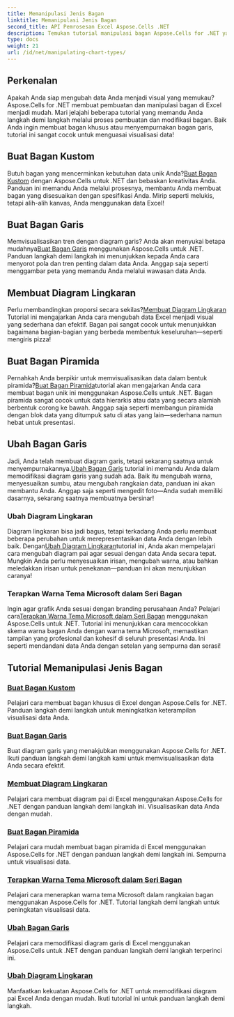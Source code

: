```yaml
---
title: Memanipulasi Jenis Bagan
linktitle: Memanipulasi Jenis Bagan
second_title: API Pemrosesan Excel Aspose.Cells .NET
description: Temukan tutorial manipulasi bagan Aspose.Cells for .NET yang penting, termasuk membuat bagan garis, bagan pai, dan bagan khusus. Pelajari cara memodifikasi bagan dan menerapkan warna tema Microsoft.
type: docs
weight: 21
url: /id/net/manipulating-chart-types/
---
```

## Perkenalan

Apakah Anda siap mengubah data Anda menjadi visual yang memukau? Aspose.Cells for .NET membuat pembuatan dan manipulasi bagan di Excel menjadi mudah. Mari jelajahi beberapa tutorial yang memandu Anda langkah demi langkah melalui proses pembuatan dan modifikasi bagan. Baik Anda ingin membuat bagan khusus atau menyempurnakan bagan garis, tutorial ini sangat cocok untuk menguasai visualisasi data!

## Buat Bagan Kustom
 Butuh bagan yang mencerminkan kebutuhan data unik Anda?[Buat Bagan Kustom](./create-custom-chart/) dengan Aspose.Cells untuk .NET dan bebaskan kreativitas Anda. Panduan ini memandu Anda melalui prosesnya, membantu Anda membuat bagan yang disesuaikan dengan spesifikasi Anda. Mirip seperti melukis, tetapi alih-alih kanvas, Anda menggunakan data Excel!

## Buat Bagan Garis
 Memvisualisasikan tren dengan diagram garis? Anda akan menyukai betapa mudahnya[Buat Bagan Garis](./create-line-chart/) menggunakan Aspose.Cells untuk .NET. Panduan langkah demi langkah ini menunjukkan kepada Anda cara menyorot pola dan tren penting dalam data Anda. Anggap saja seperti menggambar peta yang memandu Anda melalui wawasan data Anda.

## Membuat Diagram Lingkaran
 Perlu membandingkan proporsi secara sekilas?[Membuat Diagram Lingkaran](./create-pie-chart/) Tutorial ini mengajarkan Anda cara mengubah data Excel menjadi visual yang sederhana dan efektif. Bagan pai sangat cocok untuk menunjukkan bagaimana bagian-bagian yang berbeda membentuk keseluruhan—seperti mengiris pizza!

## Buat Bagan Piramida
 Pernahkah Anda berpikir untuk memvisualisasikan data dalam bentuk piramida?[Buat Bagan Piramida](./create-pyramid-chart/)tutorial akan mengajarkan Anda cara membuat bagan unik ini menggunakan Aspose.Cells untuk .NET. Bagan piramida sangat cocok untuk data hierarkis atau data yang secara alamiah berbentuk corong ke bawah. Anggap saja seperti membangun piramida dengan blok data yang ditumpuk satu di atas yang lain—sederhana namun hebat untuk presentasi.

## Ubah Bagan Garis
 Jadi, Anda telah membuat diagram garis, tetapi sekarang saatnya untuk menyempurnakannya.[Ubah Bagan Garis](./modify-line-chart/) tutorial ini memandu Anda dalam memodifikasi diagram garis yang sudah ada. Baik itu mengubah warna, menyesuaikan sumbu, atau mengubah rangkaian data, panduan ini akan membantu Anda. Anggap saja seperti mengedit foto—Anda sudah memiliki dasarnya, sekarang saatnya membuatnya bersinar!

### Ubah Diagram Lingkaran
 Diagram lingkaran bisa jadi bagus, tetapi terkadang Anda perlu membuat beberapa perubahan untuk merepresentasikan data Anda dengan lebih baik. Dengan[Ubah Diagram Lingkaran](./modify-pie-chart/)tutorial ini, Anda akan mempelajari cara mengubah diagram pai agar sesuai dengan data Anda secara tepat. Mungkin Anda perlu menyesuaikan irisan, mengubah warna, atau bahkan meledakkan irisan untuk penekanan—panduan ini akan menunjukkan caranya!

### Terapkan Warna Tema Microsoft dalam Seri Bagan
 Ingin agar grafik Anda sesuai dengan branding perusahaan Anda? Pelajari cara[Terapkan Warna Tema Microsoft dalam Seri Bagan](./apply-microsoft-theme-color-in-chart-series/) menggunakan Aspose.Cells untuk .NET. Tutorial ini menunjukkan cara mencocokkan skema warna bagan Anda dengan warna tema Microsoft, memastikan tampilan yang profesional dan kohesif di seluruh presentasi Anda. Ini seperti mendandani data Anda dengan setelan yang sempurna dan serasi!

## Tutorial Memanipulasi Jenis Bagan
### [Buat Bagan Kustom](./create-custom-chart/)
Pelajari cara membuat bagan khusus di Excel dengan Aspose.Cells for .NET. Panduan langkah demi langkah untuk meningkatkan keterampilan visualisasi data Anda.
### [Buat Bagan Garis](./create-line-chart/)
Buat diagram garis yang menakjubkan menggunakan Aspose.Cells for .NET. Ikuti panduan langkah demi langkah kami untuk memvisualisasikan data Anda secara efektif.
### [Membuat Diagram Lingkaran](./create-pie-chart/)
Pelajari cara membuat diagram pai di Excel menggunakan Aspose.Cells for .NET dengan panduan langkah demi langkah ini. Visualisasikan data Anda dengan mudah.
### [Buat Bagan Piramida](./create-pyramid-chart/)
Pelajari cara mudah membuat bagan piramida di Excel menggunakan Aspose.Cells for .NET dengan panduan langkah demi langkah ini. Sempurna untuk visualisasi data.
### [Terapkan Warna Tema Microsoft dalam Seri Bagan](./apply-microsoft-theme-color-in-chart-series/)
Pelajari cara menerapkan warna tema Microsoft dalam rangkaian bagan menggunakan Aspose.Cells for .NET. Tutorial langkah demi langkah untuk peningkatan visualisasi data.
### [Ubah Bagan Garis](./modify-line-chart/)
Pelajari cara memodifikasi diagram garis di Excel menggunakan Aspose.Cells untuk .NET dengan panduan langkah demi langkah terperinci ini.
### [Ubah Diagram Lingkaran](./modify-pie-chart/)
Manfaatkan kekuatan Aspose.Cells for .NET untuk memodifikasi diagram pai Excel Anda dengan mudah. Ikuti tutorial ini untuk panduan langkah demi langkah.